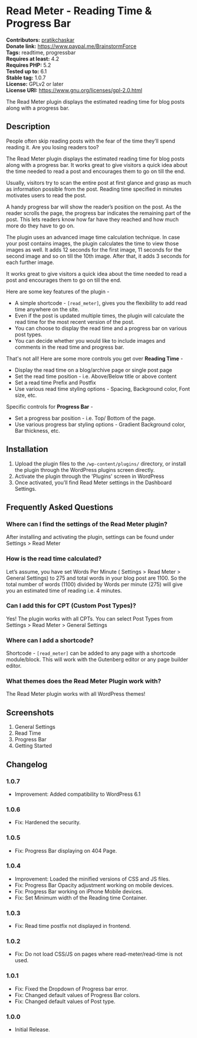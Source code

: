 # Read Meter - Reading Time & Progress Bar #
**Contributors:** [pratikchaskar](https://profiles.wordpress.org/pratikchaskar)  
**Donate link:** https://www.paypal.me/BrainstormForce  
**Tags:** readtime, progressbar  
**Requires at least:** 4.2  
**Requires PHP:** 5.2  
**Tested up to:** 6.1  
**Stable tag:** 1.0.7  
**License:** GPLv2 or later  
**License URI:** https://www.gnu.org/licenses/gpl-2.0.html  

The Read Meter plugin displays the estimated reading time for blog posts along with a progress bar.

## Description ##

People often skip reading posts with the fear of the time they’ll spend reading it. Are you losing readers too?

The Read Meter plugin displays the estimated reading time for blog posts along with a progress bar. It works great to give visitors a quick idea about the time needed to read a post and encourages them to go on till the end.

Usually, visitors try to scan the entire post at first glance and grasp as much as information possible from the post. Reading time specified in minutes motivates users to read the post.

A handy progress bar will show the reader’s position on the post. As the reader scrolls the page, the progress bar indicates the remaining part of the post. This lets readers know how far have they reached and how much more do they have to go on.

The plugin uses an advanced image time calculation technique. In case your post contains images, the plugin calculates the time to view those images as well. It adds 12 seconds for the first image, 11 seconds for the second image and so on till the 10th image. After that, it adds 3 seconds for each further image.

It works great to give visitors a quick idea about the time needed to read a post and encourages them to go on till the end.

Here are some key features of the plugin -

+ A simple shortcode - `[read_meter]`,  gives you the flexibility to add read time anywhere on the site.
+ Even if the post is updated multiple times, the plugin will calculate the read time for the most recent version of the post.
+ You can choose to display the read time and a progress bar on various post types.
+ You can decide whether you would like to include images and comments in the read time and progress bar.

That's not all! Here are some more controls you get over **Reading Time** -

+ Display the read time on a blog/archive page or single post page
+ Set the read time position - i.e. Above/Below title or above content
+ Set a read time Prefix and Postfix
+ Use various read time styling options - Spacing, Background color, Font size, etc.

Specific controls for **Progress Bar** -

+ Set a progress bar position - i.e. Top/ Bottom of the page.
+ Use various progress bar styling options - Gradient Background color, Bar thickness, etc.

## Installation ##

1. Upload the plugin files to the `/wp-content/plugins/` directory, or install the plugin through the WordPress plugins screen directly.
2. Activate the plugin through the 'Plugins' screen in WordPress
3. Once activated, you’ll find Read Meter settings in the Dashboard Settings.

## Frequently Asked Questions ##

### Where can I find the settings of the Read Meter plugin? ###
After installing and activating the plugin, settings can be found under Settings > Read Meter

### How is the read time calculated? ###
Let’s assume, you have set Words Per Minute ( Settings > Read Meter > General Settings) to 275 and total words in your blog post are 1100. So the total number of words (1100) divided by Words per minute (275) will give you an estimated time of reading i.e. 4 minutes.

### Can I add this for CPT (Custom Post Types)? ###
Yes! The plugin works with all CPTs. You can select Post Types from Settings > Read Meter > General Settings

### Where can I add a shortcode? ###
Shortcode -  `[read_meter]` can be added to any page with a shortcode module/block. This will work with the Gutenberg editor or any page builder editor.

### What themes does the Read Meter Plugin work with? ###
The Read Meter plugin works with all WordPress themes!

## Screenshots ##
1. General Settings
2. Read Time
3. Progress Bar
4. Getting Started

## Changelog ##

### 1.0.7 ###
- Improvement: Added compatibility to WordPress 6.1

### 1.0.6 ###
- Fix: Hardened the security.

### 1.0.5 ###
- Fix: Progress Bar displaying on 404 Page.

### 1.0.4 ###
- Improvement: Loaded the minified versions of CSS and JS files.
- Fix: Progress Bar Opacity adjustment working on mobile devices.
- Fix: Progress Bar working on iPhone Mobile devices.
- Fix: Set Minimum width of the Reading time Container.

### 1.0.3 ###
- Fix: Read time postfix not displayed in frontend.

### 1.0.2 ###
- Fix: Do not load CSS/JS on pages where read-meter/read-time is not used.

### 1.0.1 ###
- Fix: Fixed the Dropdown of Progress bar error.
- Fix: Changed default values of Progress Bar colors.
- Fix: Changed default values of Post type.

### 1.0.0 ###
- Initial Release.
